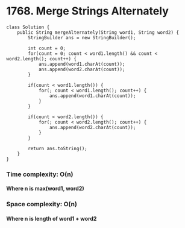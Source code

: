 # 1768. Merge Strings Alternately
```
class Solution {
    public String mergeAlternately(String word1, String word2) {
        StringBuilder ans = new StringBuilder();
        
        int count = 0;
        for(count = 0; count < word1.length() && count < word2.length(); count++) {
        	ans.append(word1.charAt(count));
        	ans.append(word2.charAt(count));
        }
        
        if(count < word1.length()) {
        	for(; count < word1.length(); count++) {
        		ans.append(word1.charAt(count));
        	}
        }
        
        if(count < word2.length()) {
        	for(; count < word2.length(); count++) {
        		ans.append(word2.charAt(count));
        	}
        }
        
        return ans.toString();
    }
}
```
### Time complexity: O(n)
#### Where n is max(word1, word2)
### Space complexity: O(n)
#### Where n is length of word1 + word2